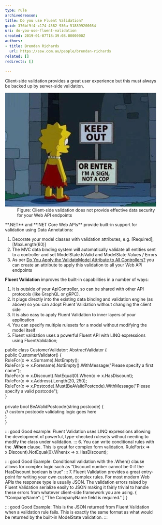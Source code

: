 ```yaml
---
type: rule
archivedreason: 
title: Do you use Fluent Validation?
guid: 376bf9f4-c174-4582-936a-518899200084
uri: do-you-use-fluent-validation
created: 2019-01-07T18:39:08.0000000Z
authors:
- title: Brendan Richards
  url: https://ssw.com.au/people/brendan-richards
related: []
redirects: []

---
```


Client-side validation provides a great user experience but this must always be backed up by server-side validation.

<!--endintro-->
<dl class="image"><dt><img src="cartoon-client-side-validation.jpg" alt="cartoon-client-side-validation.jpg"></dt><dd>Figure: Client-side validation does not provide effective data security for your Web API endpoints</dd></dl>
**.NET** and **.NET Core Web APIs** provide built-in support for validation using Data Annotations:

1. Decorate your model classes with validation attributes, e.g. [Required], [MaxLength(60)]
2. The MVC data binding system will automatically validate all entities sent to a controller and set ModelState.IsValid and ModelState.Values / Errors
3. As per [Do You Apply the ValidateModel Attribute to All Controllers?](/Apply-the-ValidateModel-Attribute-to-All-Controllers)  you can create an attribute to apply this validation to all your Web API endpoints


**Fluent Validation** improves the built-in capabilities in a number of ways:

1. It is outside of your ApiController, so can be shared with other API protocols (like GraphQL or gRPC).
2. It plugs directly into the existing data binding and validation engine (as above) so you can adopt Fluent Validation without changing the client side
3. It is also easy to apply Fluent Validation to inner layers of your application
4. You can specify multiple rulesets for a model without modifying the model itself
5. Fluent validation uses a powerful Fluent API with LINQ expressions
    using FluentValidation;

public class CustomerValidator: AbstractValidator<customer> {<br>  public CustomerValidator() {<br>    RuleFor(x => x.Surname).NotEmpty();<br>    RuleFor(x => x.Forename).NotEmpty().WithMessage("Please specify a first name");<br>    RuleFor(x => x.Discount).NotEqual(0).When(x => x.HasDiscount);<br>    RuleFor(x => x.Address).Length(20, 250);<br>    RuleFor(x => x.Postcode).Must(BeAValidPostcode).WithMessage("Please specify a valid postcode");<br>  }<br><br>  private bool BeAValidPostcode(string postcode) {<br>    // custom postcode validating logic goes here<br>  }<br>}<br></customer>


::: good
Good example: Fluent Validation uses LINQ expressions allowing the development of powerful, type-checked rulesets without needing to modify the class under validation. 
:::
6. You can write conditional rules with the  **.When** clause. This is great for complex form validation.
    RuleFor(x => x.Discount).NotEqual(0).When(x => x.HasDiscount);


::: good
Good Example: Conditional validation with the .When() clause allows for complex logic such as “Discount number cannot be 0 if the HasDiscount boolean is true” 
:::
7. Fluent Validation provides a great entry-point for writing your own custom, complex rules.    For most modern Web APIs the response type is usually JSON. The validation errors raised by Fluent Validation serialize easily to JSON making it fairly trivial to handle these errors from whatever client-side framework you are using.
    {
  "CompanyName": [
    "The CompanyName field is required."
  ]
}


::: good
Good Example: This is the JSON returned from Fluent Validation when a validation rule fails. This is exactly the same format as what would be returned by the built-in ModelState validation.
:::
